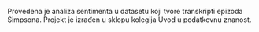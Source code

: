 Provedena je analiza sentimenta u datasetu koji tvore transkripti epizoda Simpsona. Projekt je izrađen u sklopu kolegija Uvod u podatkovnu znanost.
